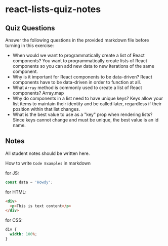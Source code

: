 # react-lists-quiz-notes

## Quiz Questions

Answer the following questions in the provided markdown file before turning in this exercise:

- When would we want to programmatically create a list of React components?
  You want to programmatically create lists of React components so you can add new data to new iterations of the same component.
- Why is it important for React components to be data-driven?
  React components have to be data-driven in order to function at all.
- What `Array` method is commonly used to create a list of React components?
  Array.map
- Why do components in a list need to have unique keys?
  Keys allow your list items to maintain their identity and be called later, regardless if their position within that list changes.
- What is the best value to use as a "key" prop when rendering lists?
  Since keys cannot change and must be unique, the best value is an id name.

## Notes

All student notes should be written here.

How to write `Code Examples` in markdown

for JS:

```javascript
const data = 'Howdy';
```

for HTML:

```html
<div>
  <p>This is text content</p>
</div>
```

for CSS:

```css
div {
  width: 100%;
}
```

